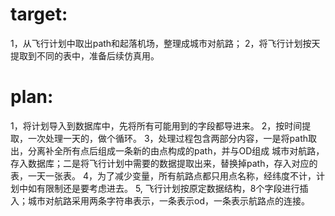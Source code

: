 # target:
1，从飞行计划中取出path和起落机场，整理成城市对航路；
2，将飞行计划按天提取到不同的表中，准备后续仿真用。

# plan:
1，将计划导入到数据库中，先将所有可能用到的字段都导进来。
2，按时间提取，一次处理一天的，做个循环。
3，处理过程包含两部分内容，一是将path取出，分离补全所有点后组成一条新的由点构成的path，并与OD组成
城市对航路，存入数据库；二是将飞行计划中需要的数据提取出来，替换掉path，存入对应的表，一天一张表。
4，为了减少变量，所有航路点都只用点名称，经纬度不计，计划中如有限制还是要考虑进去。
5, 飞行计划按原定数据结构，8个字段进行插入；城市对航路采用两条字符串表示，一条表示od，一条表示航路点的连接。